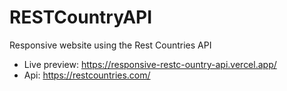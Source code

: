 # RESTCountryAPI

Responsive website using the Rest Countries API

* Live preview: https://responsive-restc-ountry-api.vercel.app/
* Api: https://restcountries.com/
